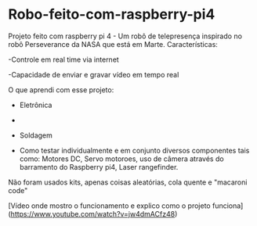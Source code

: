 # Robo-feito-com-raspberry-pi4
Projeto feito com raspberry pi 4 - Um robô de telepresença inspirado no robô Perseverance da NASA que está em Marte.
Características:

-Controle em real time via internet

-Capacidade de enviar e gravar vídeo em tempo real

O que aprendi com esse projeto:
* Eletrônica
* 
* Soldagem

* Como testar individualmente e em conjunto diversos componentes tais como:
Motores DC, Servo motoroes, uso de câmera através do barramento do Raspberry pi4,
Laser rangefinder.

Não foram usados kits, apenas coisas aleatórias, cola quente e "macaroni code"

[Vídeo onde mostro o funcionamento e explico como o projeto funciona] (https://www.youtube.com/watch?v=jw4dmACfz48)
